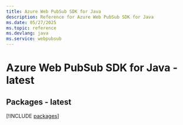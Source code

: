 ```yaml
---
title: Azure Web PubSub SDK for Java
description: Reference for Azure Web PubSub SDK for Java
ms.date: 05/27/2025
ms.topic: reference
ms.devlang: java
ms.service: webpubsub
---
```

# Azure Web PubSub SDK for Java - latest
## Packages - latest
[!INCLUDE [packages](web-pubsub-index.md)]